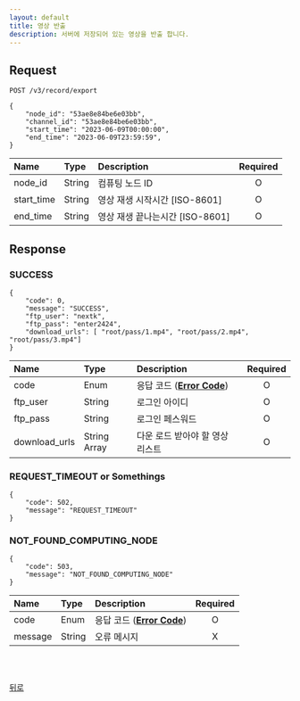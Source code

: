 ```yaml
---
layout: default
title: 영상 반출
description: 서버에 저장되어 있는 영상을 반출 합니다.
---
```



## Request
```
POST /v3/record/export

{
    "node_id": "53ae8e84be6e03bb",
    "channel_id": "53ae8e84be6e03bb",
    "start_time": "2023-06-09T00:00:00",
    "end_time": "2023-06-09T23:59:59",
}
```

| Name | Type | Description | Required |
| :---- | :---- |:---- |:----: |
| node_id | String | 컴퓨팅 노드 ID | O |
| start_time | String | 영상 재생 시작시간 [ISO-8601] | O |
| end_time | String | 영상 재생 끝나는시간 [ISO-8601] | O |


## Response
### SUCCESS
```
{
    "code": 0,
    "message": "SUCCESS",
    "ftp_user": "nextk",
    "ftp_pass": "enter2424",
    "download_urls": [ "root/pass/1.mp4", "root/pass/2.mp4", "root/pass/3.mp4"]
}
```


| Name | Type | Description | Required |
| :---- | :---- |:---- |:----: |
| code | Enum | 응답 코드 (**[Error Code](../common/models.html#error-code)**) | O |
| ftp_user | String | 로그인 아이디 | O |
| ftp_pass | String | 로그인 페스워드 | O |
| download_urls | String Array | 다운 로드 받아야 할 영상 리스트 | O |


### REQUEST_TIMEOUT or Somethings
```
{
    "code": 502,
    "message": "REQUEST_TIMEOUT"
}
```
### NOT_FOUND_COMPUTING_NODE
```
{
    "code": 503,
    "message": "NOT_FOUND_COMPUTING_NODE"
}
```

| Name | Type | Description | Required |
| :---- | :---- |:---- |:----: |
| code | Enum | 응답 코드 (**[Error Code](../common/models.html#error-code)**) | O |
| message | String | 오류 메시지 | X |

<br><br>

[뒤로](../../../../../index.html)